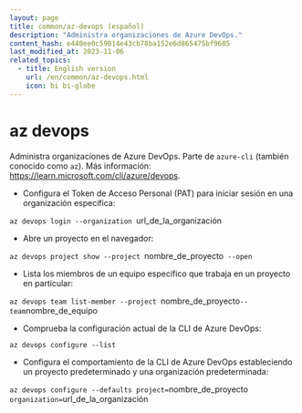 ```yaml
---
layout: page
title: common/az-devops (español)
description: "Administra organizaciones de Azure DevOps."
content_hash: e440ee0c59814e43cb78ba152e6d865475bf9685
last_modified_at: 2023-11-06
related_topics:
  - title: English version
    url: /en/common/az-devops.html
    icon: bi bi-globe
---
```

# az devops

Administra organizaciones de Azure DevOps.
Parte de `azure-cli` (también conocido como `az`).
Más información: <https://learn.microsoft.com/cli/azure/devops>.

- Configura el Token de Acceso Personal (PAT) para iniciar sesión en una organización específica:

`az devops login --organization `<span class="tldr-var badge badge-pill bg-dark-lm bg-white-dm text-white-lm text-dark-dm font-weight-bold">url_de_la_organización</span>

- Abre un proyecto en el navegador:

`az devops project show --project `<span class="tldr-var badge badge-pill bg-dark-lm bg-white-dm text-white-lm text-dark-dm font-weight-bold">nombre_de_proyecto</span>` --open`

- Lista los miembros de un equipo específico que trabaja en un proyecto en particular:

`az devops team list-member --project `<span class="tldr-var badge badge-pill bg-dark-lm bg-white-dm text-white-lm text-dark-dm font-weight-bold">nombre_de_proyecto</span>` --team `<span class="tldr-var badge badge-pill bg-dark-lm bg-white-dm text-white-lm text-dark-dm font-weight-bold">nombre_de_equipo</span>

- Comprueba la configuración actual de la CLI de Azure DevOps:

`az devops configure --list`

- Configura el comportamiento de la CLI de Azure DevOps estableciendo un proyecto predeterminado y una organización predeterminada:

`az devops configure --defaults project=`<span class="tldr-var badge badge-pill bg-dark-lm bg-white-dm text-white-lm text-dark-dm font-weight-bold">nombre_de_proyecto</span>` organization=`<span class="tldr-var badge badge-pill bg-dark-lm bg-white-dm text-white-lm text-dark-dm font-weight-bold">url_de_la_organización</span>
